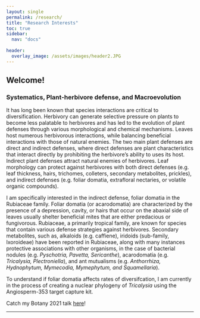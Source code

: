 ```yaml
---
layout: single
permalink: /research/
title: "Research Interests"
toc: true
sidebar:
  nav: "docs"
  
header:
  overlay_image: /assets/images/header2.JPG
---
```


## Welcome!

### Systematics, Plant-herbivore defense, and Macroevolution
It has long been known that species interactions are critical to diversification. Herbivory can generate selective pressure on plants to become less palatable to herbivores and has led to the evolution of plant defenses through various morphological and chemical mechanisms. Leaves host numerous herbivorous interactions, while balancing beneficial interactions with those of natural enemies. The two main plant defenses are direct and indirect defenses, where direct defenses are plant characteristics that interact directly by prohibiting the herbivore’s ability to uses its host. Indirect plant defenses attract natural enemies of herbivores. Leaf morphology can protect against herbivores with both direct defenses (e.g. leaf thickness, hairs, trichomes, colleters, secondary metabolites, prickles), and indirect defenses (e.g. foliar domatia, extrafloral nectaries, or volatile organic compounds). 

I am specifically interested in the indirect defense, foliar domatia in the Rubiaceae family. Foliar domatia (or acarodomatia) are characterized by the presence of a depression, cavity, or hairs that occur on the abaxial side of leaves usually shelter beneficial mites that are either predacious or fungivorous. Rubiaceae, a primarily tropical family, are known for species that contain various defense strategies against herbivores. Secondary metabolites, such as, alkaloids (e.g. caffiene), iridoids (sub-family, Ixoroideae) have been reported in Rubiaceae, along with many instances protective associations with other organisms, in the case of bacterial nodules (e.g. _Pyschotria, Pavetta, Sericanthe_), acarodomatia (e.g. _Tricalysia, Plectroniella_), and ant mutualisms (e.g. _Anthorrhiza, Hydnophytum, Mymecodia, Mymephytum, and Squamellaria_).

To understand if foliar domatia affects rates of diversifcation, I am currently in the process of creating a nuclear phylogeny of _Tricalysia_ using the Angiosperm-353 target capture kit. 

Catch my Botany 2021 talk [here](https://youtu.be/x0pI_j-6Zic)!

---
